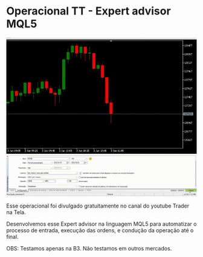 # Operacional TT - Expert advisor MQL5
![Preview](https://raw.githubusercontent.com/davifelipems/operacional-tt/8-setup/setup/backtest-tt-2.gif?token=GHSAT0AAAAAACHBONIGAXZRC5YXH4I75AM6ZHXDTRQ)
![Preview](https://raw.githubusercontent.com/davifelipems/operacional-tt/8-setup/setup/backtest-tt.gif?token=GHSAT0AAAAAACHBONIHTQ7FFH33LX3NDTFOZHXDU4A)

Esse operacional foi divulgado gratuitamente no canal do youtube Trader na Tela. 

Desenvolvemos esse Expert advisor na linguagem MQL5 para automatizar o processo de entrada, execução das ordens, e condução da operação até o final.

OBS: Testamos apenas na B3. Não testamos em outros mercados.
